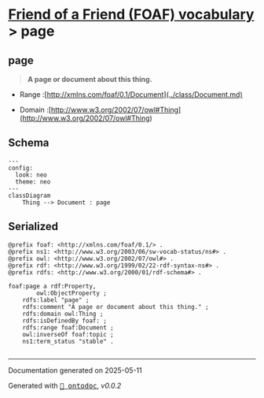 # [Friend of a Friend (FOAF) vocabulary](../homepage.md) > page

## page

> **A page or document about this thing.**

- Range :[http://xmlns.com/foaf/0.1/Document](../class/Document.md)

- Domain :[http://www.w3.org/2002/07/owl#Thing](<http://www.w3.org/2002/07/owl#Thing>)

## Schema

```mermaid
---
config:
  look: neo
  theme: neo
---
classDiagram
    Thing --> Document : page
```

## Serialized

```ttl
@prefix foaf: <http://xmlns.com/foaf/0.1/> .
@prefix ns1: <http://www.w3.org/2003/06/sw-vocab-status/ns#> .
@prefix owl: <http://www.w3.org/2002/07/owl#> .
@prefix rdf: <http://www.w3.org/1999/02/22-rdf-syntax-ns#> .
@prefix rdfs: <http://www.w3.org/2000/01/rdf-schema#> .

foaf:page a rdf:Property,
        owl:ObjectProperty ;
    rdfs:label "page" ;
    rdfs:comment "A page or document about this thing." ;
    rdfs:domain owl:Thing ;
    rdfs:isDefinedBy foaf: ;
    rdfs:range foaf:Document ;
    owl:inverseOf foaf:topic ;
    ns1:term_status "stable" .


```

---

Documentation generated on 2025-05-11

Generated with <kbd>[📑 ontodoc](https://github.com/StephaneBranly/ontodoc)</kbd>, *v0.0.2*